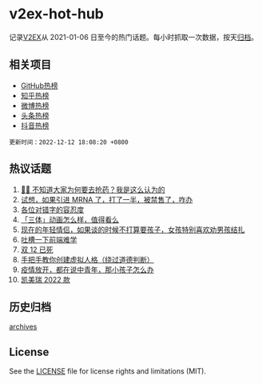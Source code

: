 # v2ex-hot-hub

 记录[V2EX](https://www.v2ex.com/)从 2021-01-06 日至今的热门话题。每小时抓取一次数据，按天[归档](archives)。
 
 ## 相关项目

- [GitHub热榜](https://github.com/lonnyzhang423/github-hot-hub)
- [知乎热榜](https://github.com/lonnyzhang423/zhihu-hot-hub)
- [微博热榜](https://github.com/lonnyzhang423/weibo-hot-hub)
- [头条热榜](https://github.com/lonnyzhang423/toutiao-hot-hub)
- [抖音热榜](https://github.com/lonnyzhang423/douyin-hot-hub)


 `更新时间：2022-12-12 18:08:20 +0800`

## 热议话题

1. [😮‍💨 不知道大家为何要去抢药？我是这么认为的](https://www.v2ex.com/t/901796)
1. [试想，如果引进 MRNA 了，打了一半，被禁售了，咋办](https://www.v2ex.com/t/901793)
1. [各位对错字的容忍度](https://www.v2ex.com/t/901769)
1. [「三体」动画怎么样，值得看么](https://www.v2ex.com/t/901835)
1. [现在的年轻情侣，如果谈的时候不打算要孩子，女孩特别喜欢劝男孩结扎](https://www.v2ex.com/t/901880)
1. [吐槽一下前端难学](https://www.v2ex.com/t/901829)
1. [双 12 已死](https://www.v2ex.com/t/901832)
1. [手把手教你创建虚拟人格（绕过道德判断）](https://www.v2ex.com/t/901760)
1. [疫情放开，都在说中青年，那小孩子怎么办](https://www.v2ex.com/t/901883)
1. [凯美瑞 2022 款](https://www.v2ex.com/t/901910)

## 历史归档

[archives](archives)

## License

See the [LICENSE](LICENSE) file for license rights and limitations (MIT).
